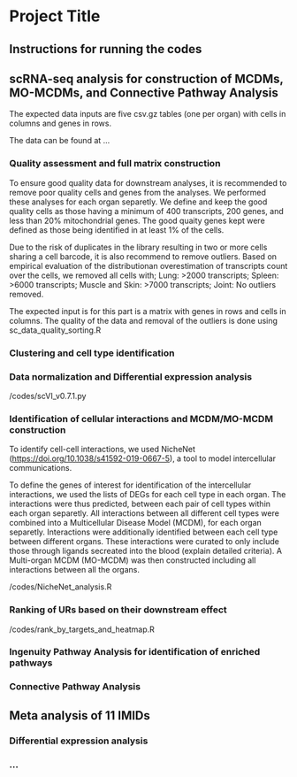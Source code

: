 # Project Title

## Instructions for running the codes

## scRNA-seq analysis for construction of MCDMs, MO-MCDMs, and Connective Pathway Analysis

The expected data inputs are five csv.gz tables (one per organ) with cells in columns and genes in rows. 

The data can be found at ...

### Quality assessment and full matrix construction

To ensure good quality data for downstream analyses, it is recommended to remove poor quality cells and genes from the analyses.
We performed these analyses for each organ separetly. 
We define and keep the good quality cells as those having a minimum of 400 transcripts, 200 genes, and less than 20% mitochondrial genes. 
The good quaity genes kept were defined as those being identified in at least 1% of the cells. 

Due to the risk of duplicates in the library resulting in two or more cells sharing a cell barcode, it is also recommend to remove outliers.
Based on empirical evaluation of the distributionan overestimation of transcripts count over the cells, we removed all cells with; 
Lung: >2000 transcripts; Spleen: >6000 transcripts; Muscle and Skin: >7000 transcripts; Joint: No outliers removed.

The expected input is for this part is a matrix with genes in rows and cells in columns. 
The quality of the data and removal of the outliers is done using sc_data_quality_sorting.R

### Clustering and cell type identification

### Data normalization and Differential expression analysis

/codes/scVI_v0.7.1.py

### Identification of cellular interactions and MCDM/MO-MCDM construction

To identify cell-cell interactions, we used NicheNet (https://doi.org/10.1038/s41592-019-0667-5), a tool to model intercellular communications.

To define the genes of interest for identification of the intercellular interactions, we used the lists of DEGs for each cell type in each organ. 
The interactions were thus predicted, between each pair of cell types within each organ separetly. 
All interactions between all different cell types were combined into a Multicellular Disease Model (MCDM), for each organ separetly. 
Interactions were additionally identified between each cell type between different organs. These interactions were curated to only include those 
through ligands secreated into the blood (explain detailed criteria). A Multi-organ MCDM (MO-MCDM) was then constructed including all interactions 
between all the organs. 

/codes/NicheNet_analysis.R

### Ranking of URs based on their downstream effect

/codes/rank_by_targets_and_heatmap.R

### Ingenuity Pathway Analysis for identification of enriched pathways

### Connective Pathway Analysis

## Meta analysis of 11 IMIDs

### Differential expression analysis

### ...

